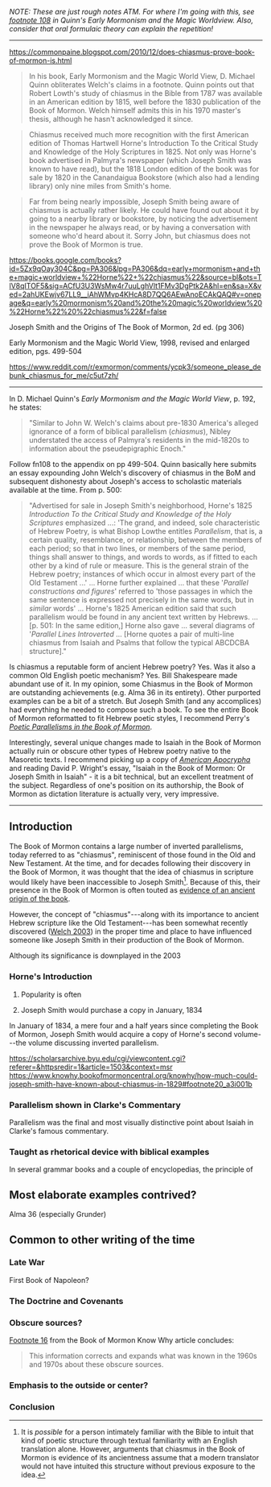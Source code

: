 
*NOTE: These are just rough notes ATM.  For where I'm going with this, see [footnote 108](https://faenrandir.github.io/a_careful_examination/early-mormonism-quinn-footnote-108-chiasmus/) in Quinn's Early Mormonism and the Magic Worldview.  Also, consider that oral formulaic theory can explain the repetition!*

---

https://commonpaine.blogspot.com/2010/12/does-chiasmus-prove-book-of-mormon-is.html

> In his book, Early Mormonism and the Magic World View, D. Michael Quinn obliterates Welch's claims in a footnote. Quinn points out that Robert Lowth's study of chiasmus in the Bible from 1787 was available in an American edition by 1815, well before the 1830 publication of the Book of Mormon. Welch himself admits this in his 1970 master's thesis, although he hasn't acknowledged it since.

> Chiasmus received much more recognition with the first American edition of Thomas Hartwell Horne's Introduction To the Critical Study and Knowledge of the Holy Scriptures in 1825. Not only was Horne's book advertised in Palmyra's newspaper (which Joseph Smith was known to have read), but the 1818 London edition of the book was for sale by 1820 in the Canandaigua Bookstore (which also had a lending library) only nine miles from Smith's home.

> Far from being nearly impossible, Joseph Smith being aware of chiasmus is actually rather likely. He could have found out about it by going to a nearby library or bookstore, by noticing the advertisement in the newspaper he always read, or by having a conversation with someone who'd heard about it. Sorry John, but chiasmus does not prove the Book of Mormon is true.

https://books.google.com/books?id=5Zx9qOay304C&pg=PA306&lpg=PA306&dq=early+mormonism+and+the+magic+worldview+%22Horne%22+%22chiasmus%22&source=bl&ots=TlV8qITOF5&sig=ACfU3U3WsMw4r7uuLghVlt1FMv3DgPtk2A&hl=en&sa=X&ved=2ahUKEwjv67LL9__iAhWMvp4KHcA8D7QQ6AEwAnoECAkQAQ#v=onepage&q=early%20mormonism%20and%20the%20magic%20worldview%20%22Horne%22%20%22chiasmus%22&f=false

Joseph Smith and the Origins of The Book of Mormon, 2d ed. (pg 306)

Early Mormonism and the Magic World View, 1998, revised and enlarged edition, pgs. 499-504


https://www.reddit.com/r/exmormon/comments/ycpk3/someone_please_debunk_chiasmus_for_me/c5ut7zh/

---

In D. Michael Quinn's *Early Mormonism and the Magic World View*, p. 192, he states:

>"Similar to John W. Welch's claims about pre-1830 America's alleged ignorance of a form of biblical parallelism (*chiasmus*), Nibley understated the access of Palmyra's residents in the mid-1820s to information about the pseudepigraphic Enoch."

Follow fn108 to the appendix on pp 499-504. Quinn basically here submits an essay expounding John Welch's discovery of chiasmus in the BoM and subsequent dishonesty about Joseph's access to scholastic materials available at the time. From p. 500:

>"Advertised for sale in Joseph Smith's neighborhood, Horne's 1825 *Introduction To the Critical Study and Knowledge of the Holy Scriptures* emphasized ...: 'The grand, and indeed, sole characteristic of Hebrew Poetry, is what Bishop Lowthe entitles *Parallelism*, that is, a certain quality, resemblance, or relationship, between the members of each period; so that in two lines, or members of the same period, things shall answer to things, and words to words, as if fitted to each other by a kind of rule or measure. This is the general strain of the Hebrew poetry; instances of which occur in almost every part of the Old Testament ...' ... Horne further explained ... that these '*Parallel constructions and figures*' referred to 'those passages in which the same sentence is expressed not precisely in the same words, but in *similar* words' ... Horne's 1825 American edition said that such parallelism would be found in any ancient text written by Hebrews. ... [p. 501: In the same edition,] Horne also gave ... several diagrams of '*Parallel Lines Introverted* ... [Horne quotes a pair of multi-line chiasmus from Isaiah and Psalms that follow the typical ABCDCBA structure]."

Is chiasmus a reputable form of ancient Hebrew poetry? Yes. Was it also a common Old English poetic mechanism? Yes. Bill Shakespeare made abundant use of it. In my opinion, some Chiasmus in the Book of Mormon are outstanding achievements (e.g. Alma 36 in its entirety). Other purported examples can be a bit of a stretch. But Joseph Smith (and any accomplices) had everything he needed to compose such a book. To see the entire Book of Mormon reformatted to fit Hebrew poetic styles, I recommend Perry's [*Poetic Parallelisms in the Book of Mormon*](http://www.amazon.com/Poetic-Parallelisms-Book-Mormon-Reformatted/dp/B002497BT8).

Interestingly, several unique changes made to Isaiah in the Book of Mormon actually ruin or obscure other types of Hebrew poetry native to the Masoretic texts. I recommend picking up a copy of [*American Apocrypha*](http://www.amazon.com/American-Apocrypha-Essays-Mormon-Mormonism/dp/1560851511) and reading David P. Wright's essay, "Isaiah in the Book of Mormon: Or Joseph Smith in Isaiah" - it is a bit technical, but an excellent treatment of the subject. Regardless of one's position on its authorship, the Book of Mormon as dictation literature is actually very, very impressive. 

---

## Introduction

The Book of Mormon contains a large number of inverted parallelisms, today referred to as "chiasmus", reminiscent of those found in the Old and New Testament.  At the time, and for decades following their discovery in the Book of Mormon, it was thought that the idea of chiasmus in scripture would likely have been inaccessible to Joseph Smith[^assumes_no_intuition].  Because of this, their presence in the Book of Mormon is often touted as [evidence of an ancient origin of the book](https://byustudies.byu.edu/content/chiasmus-book-mormon).

However, the concept of "chiasmus"---along with its importance to ancient Hebrew scripture like the Old Testament---has been somewhat recently discovered ([Welch 2003](https://scholarsarchive.byu.edu/cgi/viewcontent.cgi?referer=&httpsredir=1&article=1503&context=msr)) in the proper time and place to have influenced someone like Joseph Smith in their production of the Book of Mormon.

Although its significance is downplayed in the 2003 

### Horne's Introduction 



1. Popularity is often 

1. Joseph Smith would purchase a copy in January, 1834

In January of 1834, a mere four and a half years since completing the Book of Mormon, Joseph Smith would acquire a copy of Horne's second volume---the volume discussing inverted parallelism.

https://scholarsarchive.byu.edu/cgi/viewcontent.cgi?referer=&httpsredir=1&article=1503&context=msr
https://www.knowhy.bookofmormoncentral.org/knowhy/how-much-could-joseph-smith-have-known-about-chiasmus-in-1829#footnote20_a3i001b

### Parallelism shown in Clarke's Commentary

Parallelism was the final and most visually distinctive point about Isaiah in
Clarke's famous commentary.

### Taught as rhetorical device with biblical examples

In several grammar books and a couple of encyclopedias, the principle of 

## Most elaborate examples contrived?

Alma 36 (especially Grunder)

## Common to other writing of the time

### Late War

First Book of Napoleon?

### The Doctrine and Covenants 

### Obscure sources?

[Footnote 16](https://www.knowhy.bookofmormoncentral.org/knowhy/how-much-could-joseph-smith-have-known-about-chiasmus-in-1829#footnote16_9hqb3ie) from the Book of Mormon Know Why article concludes:

> This information corrects and expands what was known in the 1960s and 1970s about these obscure sources.

### Emphasis to the outside or center?


### Conclusion

[^assumes_no_intuition]: It is *possible* for a person intimately familiar with the Bible to intuit that kind of poetic structure through textual familiarity with an English translation alone.  However, arguments that chiasmus in the Book of Mormon is evidence of its ancientness assume that a modern translator would not have intuited this structure without previous exposure to the idea.
